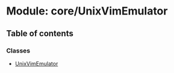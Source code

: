 # Module: core/UnixVimEmulator

## Table of contents

### Classes

- [UnixVimEmulator](../wiki/core.UnixVimEmulator.UnixVimEmulator)
